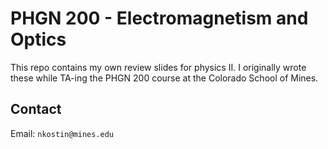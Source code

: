 # PHGN 200 - Electromagnetism and Optics

This repo contains my own review slides for physics II. I originally wrote these while TA-ing the PHGN 200 course at the Colorado School of Mines.

## Contact

Email: `nkostin@mines.edu`
